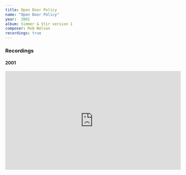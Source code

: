 ```yaml
---
title: Open Door Policy
name: "Open Door Policy"
year:  2001
album: Simmer & Stir version 1
composer: Rob Nelson
recordings: true
---
```


<h3>Recordings</h3>

<h4>2001</h4>
<iframe width="560" height="315" src="https://www.youtube.com/embed/SMRss-nFaLQ" frameborder="0" allow="accelerometer; autoplay; encrypted-media; gyroscope; picture-in-picture" allowfullscreen></iframe>
